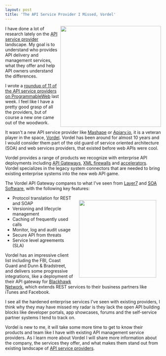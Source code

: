```yaml
---
layout: post
title: 'The API Service Provider I Missed, Vordel'
---
```

<p><a title="Vordel" href="http://www.vordel.com/"><img src="http://kinlane-productions.s3.amazonaws.com/api-service-providers/vordel/Vordel-API-Management.png" alt="" width="325" align="right" /></a></p>
<p>I have done a lot of research lately on the <a title="API Service Provider" href="/serviceproviders/">API service provider</a> landscape.  My goal is to understand who provides API delivery and management services, what they offer and help API owners understand the differences.</p>
<p>I wrote a <a title="roundup of 11 of the API service providers" href="http://blog.programmableweb.com/2011/10/19/api-service-provider-roundup/">roundup of 11 of the API service providers on ProgrammableWeb</a> last week.  I feel like I have a pretty good grasp of all the providers, but of course a new one came out of the woodwork.</p>
<p>It wasn't a new API service provider like <a href="/serviceproviders/mashape.php">Mashape</a> or <a href="/2011/10/07/easy-api-development-with-apiary-io/">Apiary.io</a>, it is a veteran player in the space, <a title="Vordel" href="http://www.vordel.com/">Vordel</a>.  Vordel has been around for almost 10 years and I would consider them part of the old guard of service oriented architecture (SOA) and web services providers, that existed before web APIs were cool.</p>
<p>Vordel provides a range of products we recognize with enterprise API deployments including <a title="API Gateways" href="http://www.vordel.com/solutions/api_gateway2.html">API Gateways</a>, <a title="XML Firewalls" href="http://www.vordel.com/solutions/xml_firewall.html">XML firewalls</a> and <a title="XML accelerators" href="http://www.vordel.com/solutions/xml_accelerator.html">accelerators</a>.  Vordel specializes in the legacy system connectors that are needed to bring existing enterprise systems into the new web API game.</p>
<p>The Vordel API Gateway compares to what I've seen from <a title="Layer7" href="http://www.apievangelist.com/2011/06/17/layer-7-technologies-launches-new-api-portal/">Layer7</a> and <a title="SOA Software" href="/2011/06/17/atmosphere-a-new-api-management-portal/">SOA Software</a>, with the following key features:</p>
<p><img style="padding: 15px;" src="http://kinlane-productions.s3.amazonaws.com/api-service-providers/vordel/Vordel-API-Gateway.png" alt="" width="250" align="right" /></p>
<ul class="mainlist">
<li>Protocol translation for REST and SOAP</li>
<li>Versioning and lifecycle management</li>
<li>Caching of frequently used calls</li>
<li>Monitor, log and audit usage</li>
<li>Secure API from threats</li>
<li>Service level agreements (SLA)</li>
</ul>
<p>Vordel has an impressive client list including the FBI, Coast Guard and Dunn &amp; Bradstreet, and delivers some progressive integrations, like a deployment of their API gateway for <a title="Blackhawk Network" href="http://www.blackhawknetwork.com/">Blackhawk Network</a>, which extends REST services to their business partners like iTunes and Facebook.</p>
<p>I see all the hardened enterprise services I've seen with existing providers, I think why they may have missed my radar is they lack the open API building blocks like developer portals, app showcases, forums and the self-service partner systems I tend to track on.</p>
<p>Vordel is new to me, it will take some more time to get to know their products and team like I have with existing API management service providers.  As I learn more about Vordel I will share more information about the company, the services they offer, and what makes them stand out from existing landscape of <a title="API Service Providers" href="/serviceproviders/">API service providers</a>.</p>